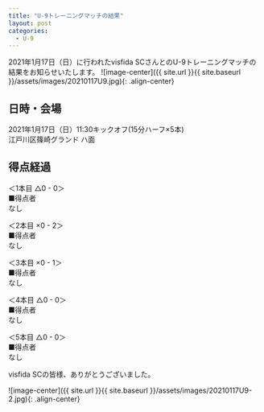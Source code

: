 ```yaml
---
title: "U-9トレーニングマッチの結果"
layout: post
categories:
  - U-9
---
```


2021年1月17日（日）に行われたvisfida SCさんとのU-9トレーニングマッチの結果をお知らせいたします。
![image-center]({{ site.url }}{{ site.baseurl }}/assets/images/20210117U9.jpg){: .align-center}

## 日時・会場

2021年1月17日（日）11:30キックオフ(15分ハーフ×5本)<br>
江戸川区篠崎グランド ハ面

## 得点経過

＜1本目 △0 - 0＞<br>
■得点者<br>
なし

＜2本目 ×0 - 2＞<br>
■得点者<br>
なし

＜3本目 ×0 - 1＞<br>
■得点者<br>
なし

＜4本目 △0 - 0＞<br>
■得点者<br>
なし

＜5本目 △0 - 0＞<br>
■得点者<br>
なし

visfida SCの皆様、ありがとうございました。

![image-center]({{ site.url }}{{ site.baseurl }}/assets/images/20210117U9-2.jpg){: .align-center}
